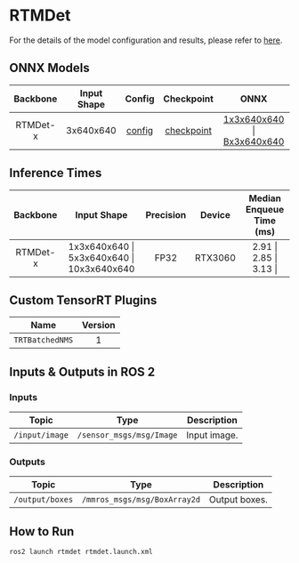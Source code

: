 # RTMDet

For the details of the model configuration and results, please refer to [here](https://github.com/open-mmlab/mmdetection/tree/main/configs/rtmdet).

## ONNX Models

| Backbone | Input Shape |                                                  Config                                                  |                                                                     Checkpoint                                                                      |                                                                                                ONNX                                                                                                |
| :------: | :---------: | :------------------------------------------------------------------------------------------------------: | :-------------------------------------------------------------------------------------------------------------------------------------------------: | :------------------------------------------------------------------------------------------------------------------------------------------------------------------------------------------------: |
| RTMDet-x |  3x640x640  | [config](https://github.com/open-mmlab/mmdetection/blob/main/configs/rtmdet/rtmdet_x_8xb32-300e_coco.py) | [checkpoint](https://download.openmmlab.com/mmdetection/v3.0/rtmdet/rtmdet_x_8xb32-300e_coco/rtmdet_x_8xb32-300e_coco_20220715_230555-cc79b9ae.pth) | [1x3x640x640](https://drive.google.com/uc?export=download&id=1lgM2iE79RTnm5Ud72lK9gjjXMxzdUk90) \| [Bx3x640x640](https://drive.google.com/uc?export=download&id=16ihPE7HOaG06g-HTu6W0UoPwT9KiDWVR) |

## Inference Times

| Backbone |                Input Shape                 | Precision | Device  | Median Enqueue Time (ms) |
| :------: | :----------------------------------------: | :-------: | :-----: | :----------------------: |
| RTMDet-x | 1x3x640x640 \| 5x3x640x640 \| 10x3x640x640 |   FP32    | RTX3060 | 2.91 \| 2.85 \| 3.13 \|  |

## Custom TensorRT Plugins

|      Name       | Version |
| :-------------: | :-----: |
| `TRTBatchedNMS` |    1    |

## Inputs & Outputs in ROS 2

### Inputs

|     Topic      |           Type           | Description  |
| :------------: | :----------------------: | :----------: |
| `/input/image` | `/sensor_msgs/msg/Image` | Input image. |

### Outputs

|      Topic      |             Type             |  Description  |
| :-------------: | :--------------------------: | :-----------: |
| `/output/boxes` | `/mmros_msgs/msg/BoxArray2d` | Output boxes. |

## How to Run

```shell
ros2 launch rtmdet rtmdet.launch.xml
```
